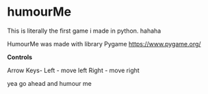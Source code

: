 # humourMe
This is literally the first game i made in python. hahaha

HumourMe was made with library Pygame <a>https://www.pygame.org/</a>

<b>Controls</b>

Arrow Keys-
  Left - move left
  Right - move right
  
 yea go ahead and humour me

